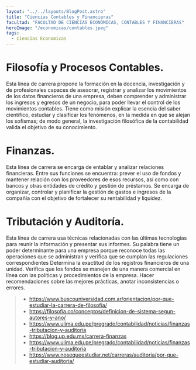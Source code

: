 ```yaml
---
layout: "../../layouts/BlogPost.astro"
title: "Ciencias Contables y Financieras"
facultad: "FACULTAD DE CIENCIAS ECONÓMICAS, CONTABLES Y FINANCIERAS"
heroImage: "/economicas/contables.jpeg"
tags:
  - Ciencias Economicas
---
```


# Filosofía y Procesos Contables.

Esta línea de carrera propone la formación en la docencia, investigación y de profesionales capaces de asesorar, registrar y analizar los movimientos de los datos financieros de una empresa, deben comprender y administrar los ingresos y egresos de un negocio, para poder llevar el control de los movimientos contables.
Tiene como misión explicar la esencia del saber científico, estudiar y clasificar los fenómenos, en la medida en que se alejan los sofismas; de modo general, la investigación filosófica de la contabilidad valida el objetivo de su conocimiento.

# Finanzas.

Esta línea de carrera se encarga de entablar y analizar relaciones financieras. Entre sus funciones se encuentra: prever el uso de fondos y mantener relación con los proveedores de esos recursos, así como con bancos y otras entidades de crédito y gestión de préstamos. Se encarga de organizar, controlar y planificar la gestión de gastos e ingresos de la compañía con el objetivo de fortalecer su rentabilidad y liquidez.

# Tributación y Auditoría.

Esta línea de carrera usa técnicas relacionadas con las últimas tecnologías para reunir la información y presentar sus informes. Su palabra tiene un poder determinante para una empresa porque reconoce todas las operaciones que se administran y verifica que se cumplan las regulaciones correspondientes Determina la exactitud de los registros financieros de una unidad. Verifica que los fondos se manejen de una manera comercial en línea con las políticas y procedimientos de la empresa. Hacer recomendaciones sobre las mejores prácticas, anotar inconsistencias o errores.

> - https://www.buscouniversidad.com.ar/orientacion/por-que-estudiar-la-carrera-de-filosofia/
> - https://filosofia.co/conceptos/definicion-de-sistema-segun-autores-y-ano/
> - https://www.ulima.edu.pe/pregrado/contabilidad/noticias/finanzas-tributacion-y-auditoria
> - https://blog.up.edu.mx/carrera-finanzas
> - https://www.ulima.edu.pe/pregrado/contabilidad/noticias/finanzas-tributacion-y-auditoria
> - https://www.nosequeestudiar.net/carreras/auditoria/por-que-estudiar-auditoria/
